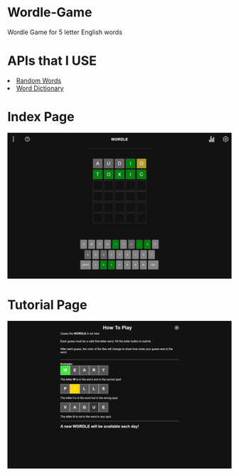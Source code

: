 # Wordle-Game
Wordle Game for 5 letter English words
# APIs that I USE

<li><a href="https://rapidapi.com/sheharyar566/api/random-words5/">Random Words</a></li>
<li><a href="https://rapidapi.com/twinword/api/word-dictionary/">Word Dictionary</a></li>

# Index Page
<img src="https://github.com/CemBOLAT/Wordle-Game/blob/master/images/index-page.png?raw=true">

# Tutorial Page

<img src="https://github.com/CemBOLAT/Wordle-Game/blob/master/images/tutorial-page.png?raw=true">
